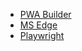 <!-- _navbar.md -->

* [PWA Builder](https://pwabuilder.com)
* [MS Edge](https://docs.microsoft.com/en-us/microsoft-edge/)
* [Playwright](https://playwright.dev)